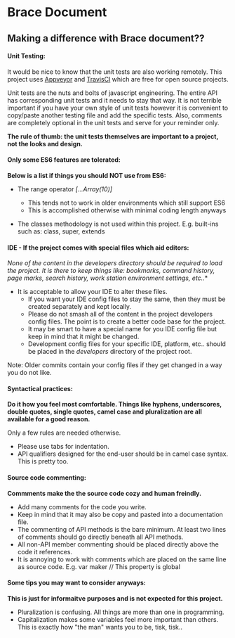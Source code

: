 # Brace Document
## Making a difference with Brace document?? 

#### Unit Testing:

It would be nice to know that the unit tests are also working remotely. This project uses [Appveyor](https://www.appveyor.com) and [TravisCI](https://travis-ci.org) which are free for open source projects.

Unit tests are the nuts and bolts of javascript engineering. The entire API has corresponding unit tests and it needs to stay that way. It is not terrible important if you have your own style of unit tests however it is convenient to copy/paste another testing file and add the specific tests. Also, comments are completely optional in the unit tests and serve for your reminder only. 

**The rule of thumb: the unit tests themselves are important to a project, not the looks and design.**

#### Only some ES6 features are tolerated: 
**Below is a list if things you should **NOT** use from ES6:**

* The range operator *[...Array(10)]*

	* This tends not to work in older environments which still support ES6
	* This is accomplished otherwise with minimal coding length anyways

* The classes methodology is not used within this project. E.g. built-ins such as: class, super, extends

#### IDE - If the project comes with special files which aid editors:
**None of the content in the *developers* directory should be required to load the project.* It is there to keep things like: bookmarks, command history, page marks, search history, work station environment settings, etc..**

* It is acceptable to allow your IDE to alter these files.
	* If you want your IDE config files to stay the same, then they must be created separately and kept locally.
	* Please do not smash all of the content in the project developers config files. The point is to create a better code base for the project.
	* It may be smart to have a special name for you IDE config file but keep in mind that it might be changed.
	* Development config files for your specific IDE, platform, etc.. should be placed in the *developers* directory of the project root.

Note: Older commits contain your config files if they get changed in a way you do not like.

#### Syntactical practices:
**Do it how you feel most comfortable. Things like hyphens, underscores, double quotes, single quotes, camel case and pluralization are all available for a good reason.**

Only a few rules are needed otherwise.

* Please use tabs for indentation.
* API qualifiers designed for the end-user should be in camel case syntax. This is pretty too. 


#### Source code commenting:
**Commments make the the source code cozy and human freindly.**

* Add many comments for the code you write.
* Keep in mind that it may also be copy and pasted into a documentation file.
* The commenting of API methods is the bare minimum. At least two lines of comments should go directly beneath all API methods.
* All non-API member commenting should be placed directly above the code it references.
* It is annoying to work with comments which are placed on the same line as source code. E.g. var maker // This property is global


#### Some tips you may want to consider anyways:
**This is just for informaitve purposes and is not expected for this project.**

* Pluralization is confusing. All things are more than one in programming.
* Capitalization makes some variables feel more important than others. This is exactly how "the man" wants you to be, tisk, tisk..
